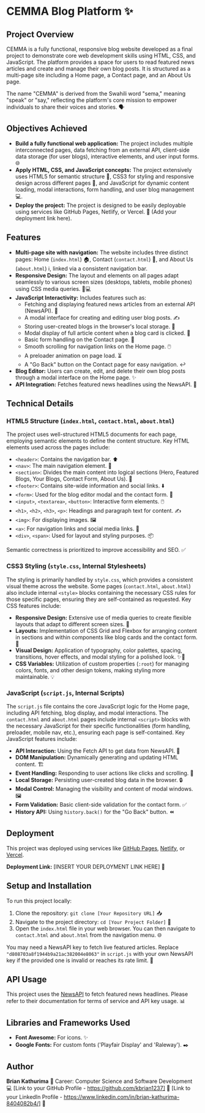 # CEMMA Blog Platform ✨

## Project Overview

CEMMA is a fully functional, responsive blog website developed as a final project to demonstrate core web development skills using HTML, CSS, and JavaScript. The platform provides a space for users to read featured news articles and create and manage their own blog posts. It is structured as a multi-page site including a Home page, a Contact page, and an About Us page.

The name "CEMMA" is derived from the Swahili word "sema," meaning "speak" or "say," reflecting the platform's core mission to empower individuals to share their voices and stories. 🗣️

## Objectives Achieved

* **Build a fully functional web application:** The project includes multiple interconnected pages, data fetching from an external API, client-side data storage (for user blogs), interactive elements, and user input forms. 🌐
* **Apply HTML, CSS, and JavaScript concepts:** The project extensively uses HTML5 for semantic structure 📄, CSS3 for styling and responsive design across different pages 🎨, and JavaScript for dynamic content loading, modal interactions, form handling, and user blog management 💻.
* **Deploy the project:** The project is designed to be easily deployable using services like GitHub Pages, Netlify, or Vercel. 🚀 (Add your deployment link here).

## Features

* **Multi-page site with navigation:** The website includes three distinct pages: Home (`index.html`) 🏠, Contact (`contact.html`) 📧, and About Us (`about.html`) ℹ️, linked via a consistent navigation bar.
* **Responsive Design:** The layout and elements on all pages adapt seamlessly to various screen sizes (desktops, tablets, mobile phones) using CSS media queries. 📱💻
* **JavaScript Interactivity:** Includes features such as:
    * Fetching and displaying featured news articles from an external API (NewsAPI). 📰
    * A modal interface for creating and editing user blog posts. ✍️
    * Storing user-created blogs in the browser's local storage. 💾
    * Modal display of full article content when a blog card is clicked. 📖
    * Basic form handling on the Contact page. 📝
    * Smooth scrolling for navigation links on the Home page. 🖱️
    * A preloader animation on page load. ⏳
    * A "Go Back" button on the Contact page for easy navigation. ↩️
* **Blog Editor:** Users can create, edit, and delete their own blog posts through a modal interface on the Home page. ✨
* **API Integration:** Fetches featured news headlines using the NewsAPI. 📡

## Technical Details

### HTML5 Structure (`index.html`, `contact.html`, `about.html`)

The project uses well-structured HTML5 documents for each page, employing semantic elements to define the content structure. Key HTML elements used across the pages include:

* `<header>`: Contains the navigation bar. ⬆️
* `<nav>`: The main navigation element. 🧭
* `<section>`: Divides the main content into logical sections (Hero, Featured Blogs, Your Blogs, Contact Form, About Us). 🧱
* `<footer>`: Contains site-wide information and social links. ⬇️
* `<form>`: Used for the blog editor modal and the contact form. 📄
* `<input>`, `<textarea>`, `<button>`: Interactive form elements. 🖱️
* `<h1>`, `<h2>`, `<h3>`, `<p>`: Headings and paragraph text for content. ✍️
* `<img>`: For displaying images. 🖼️
* `<a>`: For navigation links and social media links. 🔗
* `<div>`, `<span>`: Used for layout and styling purposes. 📦

Semantic correctness is prioritized to improve accessibility and SEO. ✅

### CSS3 Styling (`style.css`, Internal Stylesheets)

The styling is primarily handled by `style.css`, which provides a consistent visual theme across the website. Some pages (`contact.html`, `about.html`) also include internal `<style>` blocks containing the necessary CSS rules for those specific pages, ensuring they are self-contained as requested. Key CSS features include:

* **Responsive Design:** Extensive use of media queries to create flexible layouts that adapt to different screen sizes. 📏
* **Layouts:** Implementation of CSS Grid and Flexbox for arranging content in sections and within components like blog cards and the contact form. 📐
* **Visual Design:** Application of typography, color palettes, spacing, transitions, hover effects, and modal styling for a polished look. ✨🎨
* **CSS Variables:** Utilization of custom properties (`:root`) for managing colors, fonts, and other design tokens, making styling more maintainable. 💡

### JavaScript (`script.js`, Internal Scripts)

The `script.js` file contains the core JavaScript logic for the Home page, including API fetching, blog display, and modal interactions. The `contact.html` and `about.html` pages include internal `<script>` blocks with the necessary JavaScript for their specific functionalities (form handling, preloader, mobile nav, etc.), ensuring each page is self-contained. Key JavaScript features include:

* **API Interaction:** Using the Fetch API to get data from NewsAPI. 🔌
* **DOM Manipulation:** Dynamically generating and updating HTML content. 🏗️
* **Event Handling:** Responding to user actions like clicks and scrolling. 👋
* **Local Storage:** Persisting user-created blog data in the browser. 🔒
* **Modal Control:** Managing the visibility and content of modal windows. 🖼️
* **Form Validation:** Basic client-side validation for the contact form. ✅
* **History API:** Using `history.back()` for the "Go Back" button. ⏪

## Deployment

This project was deployed using services like [GitHub Pages](https://pages.github.com/), [Netlify](https://www.netlify.com/), or [Vercel](https://vercel.com/).

**Deployment Link:** [INSERT YOUR DEPLOYMENT LINK HERE] 🔗

## Setup and Installation

To run this project locally:

1.  Clone the repository: `git clone [Your Repository URL]` 📥
2.  Navigate to the project directory: `cd [Your Project Folder]` 📁
3.  Open the `index.html` file in your web browser. You can then navigate to `contact.html` and `about.html` from the navigation menu. 🌐

You may need a NewsAPI key to fetch live featured articles. Replace `"d808703a8f1944b9a21ac382004e8063"` in `script.js` with your own NewsAPI key if the provided one is invalid or reaches its rate limit. 🔑

## API Usage

This project uses the [NewsAPI](https://newsapi.org/) to fetch featured news headlines. Please refer to their documentation for terms of service and API key usage. 📊

## Libraries and Frameworks Used

* **Font Awesome:** For icons. ✨
* **Google Fonts:** For custom fonts ('Playfair Display' and 'Raleway'). ✒️

## Author

**Brian Kathurima** 👋
Career: Computer Science and Software Development 💻
[Link to your GitHub Profile - https://github.com/kbrian1237] 🐙
[Link to your LinkedIn Profile - https://www.linkedin.com/in/brian-kathurima-8404082b4/] 👔
